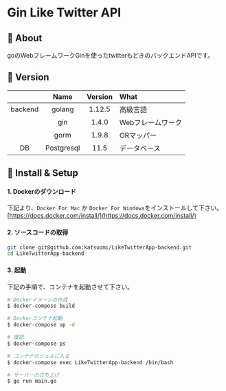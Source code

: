 # Gin Like Twitter API

## 💬 About

goのWebフレームワークGinを使ったtwitterもどきのバックエンドAPIです。

## 🌻 Version

||Name|Version|What|
|:-:|:-:|:-:|:-|
|backend|golang|1.12.5|高級言語|
||gin|1.4.0|Webフレームワーク|
||gorm|1.9.8|ORマッパー|
|DB|Postgresql|11.5|データベース|

## 🔰 Install & Setup

#### 1. Dockerのダウンロード

下記より、`Docker For Mac` か `Docker For Windows`をインストールして下さい。  
[https://docs.docker.com/install/](https://docs.docker.com/install/)

#### 2. ソースコードの取得

```bash
git clone git@github.com:katsuomi/LikeTwitterApp-backend.git
cd LikeTwitterApp-backend
```

#### 3. 起動

下記の手順で、コンテナを起動させて下さい。

```bash
# Dockerイメージの作成
$ docker-compose build

# Dockerコンテナ起動
$ docker-compose up -d

# 確認
$ docker-compose ps

# コンテナのシェルに入る
$ docker-compose exec LikeTwitterApp-backend /bin/bash 

# サーバーの立ち上げ
$ go run main.go
```

